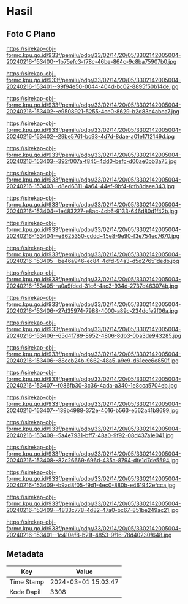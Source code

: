 # Hasil

## Foto C Plano

https://sirekap-obj-formc.kpu.go.id/933f/pemilu/pdpr/33/02/14/20/05/3302142005004-20240216-153400--1b75efc3-f78c-46be-864c-9c8ba75907b0.jpg

https://sirekap-obj-formc.kpu.go.id/933f/pemilu/pdpr/33/02/14/20/05/3302142005004-20240216-153401--99f94e50-0044-404d-bc02-8895f50b14de.jpg

https://sirekap-obj-formc.kpu.go.id/933f/pemilu/pdpr/33/02/14/20/05/3302142005004-20240216-153402--e9508921-5255-4ce0-8629-b2d83c4abea7.jpg

https://sirekap-obj-formc.kpu.go.id/933f/pemilu/pdpr/33/02/14/20/05/3302142005004-20240216-153402--29be5761-bc93-4d7d-8dae-a01e17f2149d.jpg

https://sirekap-obj-formc.kpu.go.id/933f/pemilu/pdpr/33/02/14/20/05/3302142005004-20240216-153403--392f007a-f845-4dd0-befc-d00ae0bb3a75.jpg

https://sirekap-obj-formc.kpu.go.id/933f/pemilu/pdpr/33/02/14/20/05/3302142005004-20240216-153403--d8ed6311-4a64-44ef-9bf4-fdfb8daee343.jpg

https://sirekap-obj-formc.kpu.go.id/933f/pemilu/pdpr/33/02/14/20/05/3302142005004-20240216-153404--1e483227-e8ac-4cb6-9133-646d80d1f42b.jpg

https://sirekap-obj-formc.kpu.go.id/933f/pemilu/pdpr/33/02/14/20/05/3302142005004-20240216-153404--e8625350-cddd-45e8-9e90-f3e754ec7670.jpg

https://sirekap-obj-formc.kpu.go.id/933f/pemilu/pdpr/33/02/14/20/05/3302142005004-20240216-153405--be46a946-ec84-4dfd-94a3-d5d27651dedb.jpg

https://sirekap-obj-formc.kpu.go.id/933f/pemilu/pdpr/33/02/14/20/05/3302142005004-20240216-153405--a0a9fded-31c6-4ac3-934d-2737d463074b.jpg

https://sirekap-obj-formc.kpu.go.id/933f/pemilu/pdpr/33/02/14/20/05/3302142005004-20240216-153406--27d35974-7988-4000-a89c-234dcfe2f06a.jpg

https://sirekap-obj-formc.kpu.go.id/933f/pemilu/pdpr/33/02/14/20/05/3302142005004-20240216-153406--65d4f789-8952-4806-8db3-0ba3de943285.jpg

https://sirekap-obj-formc.kpu.go.id/933f/pemilu/pdpr/33/02/14/20/05/3302142005004-20240216-153406--88ccb24b-9662-48a5-a9e9-d61eee6e850f.jpg

https://sirekap-obj-formc.kpu.go.id/933f/pemilu/pdpr/33/02/14/20/05/3302142005004-20240216-153407--f086fb30-3c36-4ada-a340-1e8cca5704eb.jpg

https://sirekap-obj-formc.kpu.go.id/933f/pemilu/pdpr/33/02/14/20/05/3302142005004-20240216-153407--139b4988-372e-4016-b563-e562a41b8699.jpg

https://sirekap-obj-formc.kpu.go.id/933f/pemilu/pdpr/33/02/14/20/05/3302142005004-20240216-153408--5a4e7931-bff7-48a0-9f92-08d437a1e041.jpg

https://sirekap-obj-formc.kpu.go.id/933f/pemilu/pdpr/33/02/14/20/05/3302142005004-20240216-153408--82c26669-696d-435a-8794-dfe1d7de5594.jpg

https://sirekap-obj-formc.kpu.go.id/933f/pemilu/pdpr/33/02/14/20/05/3302142005004-20240216-153409--b9ad8f05-f9d1-4ec0-880b-e461942efcca.jpg

https://sirekap-obj-formc.kpu.go.id/933f/pemilu/pdpr/33/02/14/20/05/3302142005004-20240216-153409--4833c778-4d82-47a0-bc67-851be249ac21.jpg

https://sirekap-obj-formc.kpu.go.id/933f/pemilu/pdpr/33/02/14/20/05/3302142005004-20240216-153401--1c410ef8-b21f-4853-9f16-78d40230f648.jpg


## Metadata

| Key        | Value               |
| ---------- | ------------------- |
| Time Stamp | 2024-03-01 15:03:47 |
| Kode Dapil | 3308                |



